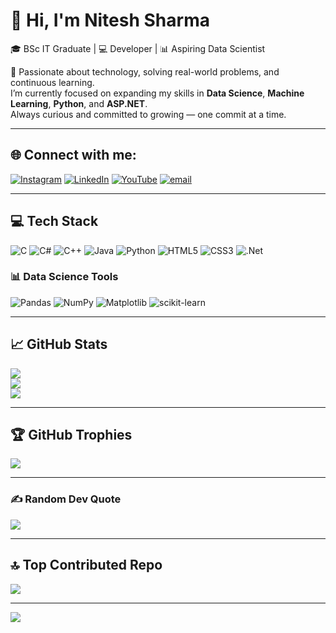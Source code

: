# 👋 Hi, I'm Nitesh Sharma

🎓 BSc IT Graduate | 💻 Developer | 📊 Aspiring Data Scientist

🚀 Passionate about technology, solving real-world problems, and continuous learning.  
I’m currently focused on expanding my skills in **Data Science**, **Machine Learning**, **Python**, and **ASP.NET**.  
Always curious and committed to growing — one commit at a time.

---

## 🌐 Connect with me:
[![Instagram](https://img.shields.io/badge/Instagram-%23E4405F.svg?logo=Instagram&logoColor=white)](https://instagram.com/mr_nitesh7021) [![LinkedIn](https://img.shields.io/badge/LinkedIn-%230077B5.svg?logo=linkedin&logoColor=white)](https://linkedin.com/in/nitesh-sharma-654a122a1) [![YouTube](https://img.shields.io/badge/YouTube-%23FF0000.svg?logo=YouTube&logoColor=white)](https://youtube.com/@NiteshSharma-I9t) [![email](https://img.shields.io/badge/Email-D14836?logo=gmail&logoColor=white)](mailto:niteshsh2005@gmail.com) 

---

## 💻 Tech Stack
![C](https://img.shields.io/badge/c-%2300599C.svg?style=for-the-badge&logo=c&logoColor=white)
![C#](https://img.shields.io/badge/c%23-%23239120.svg?style=for-the-badge&logo=csharp&logoColor=white)
![C++](https://img.shields.io/badge/c++-%2300599C.svg?style=for-the-badge&logo=c%2B%2B&logoColor=white)
![Java](https://img.shields.io/badge/java-%23ED8B00.svg?style=for-the-badge&logo=openjdk&logoColor=white)
![Python](https://img.shields.io/badge/python-3670A0?style=for-the-badge&logo=python&logoColor=ffdd54)
![HTML5](https://img.shields.io/badge/html5-%23E34F26.svg?style=for-the-badge&logo=html5&logoColor=white)
![CSS3](https://img.shields.io/badge/css3-%231572B6.svg?style=for-the-badge&logo=css3&logoColor=white)
![.Net](https://img.shields.io/badge/.NET-5C2D91?style=for-the-badge&logo=.net&logoColor=white)

### 📊 Data Science Tools
![Pandas](https://img.shields.io/badge/pandas-%23150458.svg?style=for-the-badge&logo=pandas&logoColor=white)
![NumPy](https://img.shields.io/badge/numpy-%23013243.svg?style=for-the-badge&logo=numpy&logoColor=white)
![Matplotlib](https://img.shields.io/badge/Matplotlib-%23ffffff.svg?style=for-the-badge&logo=Matplotlib&logoColor=black)
![scikit-learn](https://img.shields.io/badge/scikit--learn-%23F7931E.svg?style=for-the-badge&logo=scikit-learn&logoColor=white)

---

## 📈 GitHub Stats
![](https://github-readme-stats.vercel.app/api?username=Nitesh-Sharma2005&theme=gruvbox&hide_border=false&include_all_commits=true&count_private=true)<br/>
![](https://nirzak-streak-stats.vercel.app/?user=Nitesh-Sharma2005&theme=gruvbox&hide_border=false)<br/>
![](https://github-readme-stats.vercel.app/api/top-langs/?username=Nitesh-Sharma2005&theme=gruvbox&hide_border=false&layout=compact)

---

## 🏆 GitHub Trophies
![](https://github-profile-trophy.vercel.app/?username=Nitesh-Sharma2005&theme=radical&no-frame=false&no-bg=true&margin-w=4)

---

### ✍️ Random Dev Quote
![](https://quotes-github-readme.vercel.app/api?type=horizontal&theme=radical)

---

## 🔝 Top Contributed Repo
![](https://github-contributor-stats.vercel.app/api?username=Nitesh-Sharma2005&limit=5&theme=dark&combine_all_yearly_contributions=true)

---

[![](https://visitcount.itsvg.in/api?id=Nitesh-Sharma2005&icon=0&color=0)](https://visitcount.itsvg.in)

<!-- Proudly created with GPRM ( https://gprm.itsvg.in ) -->
